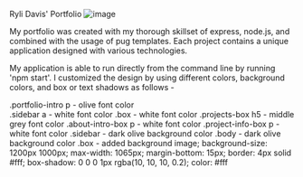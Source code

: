 Ryli Davis' Portfolio
![image](https://user-images.githubusercontent.com/86996817/177975083-09f0608a-9a5d-44fd-9e72-58c20aff59ec.png)

My portfolio was created with my thorough skillset of express, node.js, and combined with the usage of pug templates. Each project contains a unique application designed with various technologies.

My application is able to run directly from the command line by running 'npm start'. I customized the design by using different colors, background colors, and box or text shadows as follows -

.portfolio-intro p - olive font color <br>
.sidebar a - white font color
.box - white font color
.projects-box h5 - middle grey font color
.about-intro-box p - white font color
.project-info-box p - white font color
.sidebar - dark olive background color
.body - dark olive background color
.box - added background image; 
background-size: 1200px 1000px;
max-width: 1065px;
margin-bottom: 15px;
border: 4px solid #fff;
box-shadow: 0 0 0 1px rgba(10, 10, 10, 0.2);
color: #fff
